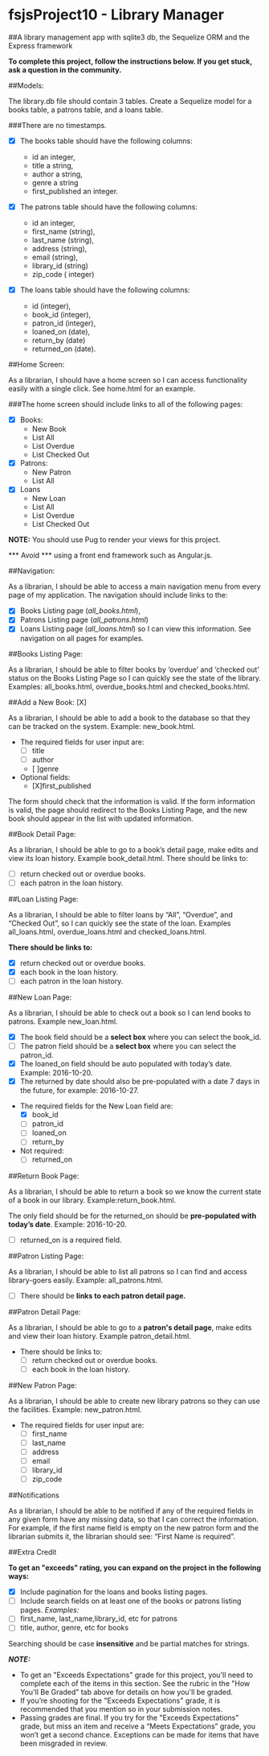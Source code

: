 # fsjsProject10 - Library Manager

##A library management app with sqlite3 db,  the Sequelize ORM and the Express framework

**To complete this project, follow the instructions below. If you get stuck, ask a question in the community.**

##Models: 

The library.db file should contain 3 tables. Create a Sequelize model for a books table, a patrons table, and a loans table. 

###There are no timestamps.

*  [x] The books table should have the following columns:
    *  id an integer, 
    * title a string, 
    * author a string, 
    * genre a string 
    *  first_published an integer.

* [x] The patrons table should have the following columns: 
  * id an integer, 
  * first_name (string), 
  * last_name (string), 
  * address (string), 
  * email (string), 
  * library_id (string) 
  * zip_code ( integer)

* [x] The loans table should have the following columns: 
  * id (integer), 
  * book_id (integer), 
  * patron_id (integer), 
  * loaned_on (date), 
  * return_by (date) 
  * returned_on (date).

##Home Screen: 

As a librarian, I should have a home screen so I can access functionality easily with a single click. See home.html for an example. 

###The home screen should include links to all of the following pages:

*  [X] Books:
  * New Book
  * List All
  * List Overdue
  * List Checked Out
*  [X] Patrons:
  * New Patron
  * List All
*  [X] Loans
  * New Loan
  * List All
  * List Overdue
  * List Checked Out

**NOTE:** You should use Pug to render your views for this project. 

*** Avoid *** using a front end framework such as Angular.js.

##Navigation: 

As a librarian, I should be able to access a main navigation menu from every page of my application. The navigation should include links to the: 
*  [X] Books Listing page (*all_books.html*), 
*  [X] Patrons Listing page (*all_patrons.html*)
*  [X] Loans Listing page (*all_loans.html*) so I can view this information. See navigation on all pages for examples.

##Books Listing Page: 

As a librarian, I should be able to filter books by ‘overdue’ and ‘checked out’ status on the Books Listing Page so I can quickly see the state of the library. Examples: all_books.html, overdue_books.html and checked_books.html.

##Add a New Book: [X]

As a librarian, I should be able to add a book to the database so that they can be tracked on the system. Example: new_book.html.

* The required fields for user input are:
  *  [ ] title
  *  [ ] author
  *  [ ]genre
* Optional fields:
  *  [X]first_published

The form should check that the information is valid. If the form information is valid, the page should redirect to the Books Listing Page, and the new book should appear in the list with updated information.

##Book Detail Page: 

As a librarian, I should be able to go to a book’s detail page, make edits and view its loan history. Example book_detail.html.
There should be links to:
*  [ ] return checked out or overdue books.
*  [ ] each patron in the loan history.

##Loan Listing Page: 

As a librarian, I should be able to filter loans by “All”, “Overdue”, and “Checked Out”, so I can quickly see the state of the loan. Examples all_loans.html, overdue_loans.html and checked_loans.html.

**There should be links to:**

*  [x] return checked out or overdue books.
*  [x] each book in the loan history.
*  [ ] each patron in the loan history.

##New Loan Page: 

As a librarian, I should be able to check out a book so I can lend books to patrons. Example new_loan.html.


* [x] The book field should be a **select box** where you can select the book_id.
* [ ] The patron field should be a **select box** where you can select the patron_id.
* [x] The loaned_on field should be auto populated with today’s date. Example: 2016-10-20. 
* [x] The returned by date should also be pre-populated with a date 7 days in the future, for example: 2016-10-27.

* The required fields for the New Loan field are:
  * [x] book_id
  * [ ] patron_id
  * [ ] loaned_on
  * [ ] return_by
* Not required: 
  *  [ ] returned_on

##Return Book Page: 

As a librarian, I should be able to return a book so we know the current state of a book in our library. Example:return_book.html.

The only field should be for the returned_on should be **pre-populated with today’s date**. Example: 2016-10-20.

* [ ] returned_on is a required field.

##Patron Listing Page: 

As a librarian, I should be able to list all patrons so I can find and access library-goers easily. Example: all_patrons.html.

* [ ] There should be **links to each patron detail page.**

##Patron Detail Page: 

As a librarian, I should be able to go to a **patron's detail page**, make edits and view their loan history. Example patron_detail.html.

* There should be links to:
  * [ ] return checked out or overdue books.
  * [ ] each book in the loan history.

##New Patron Page: 

As a librarian, I should be able to create new library patrons so they can use the facilities. Example: new_patron.html.

* The required fields for user input are:
  *  [ ] first_name
  *  [ ] last_name
  *  [ ] address
  *  [ ] email
  *  [ ] library_id
  *  [ ] zip_code

##Notifications

As a librarian, I should be able to be notified if any of the required fields in any given form have any missing data, so that I can correct the information.
For example, if the first name field is empty on the new patron form and the librarian submits it, the librarian should see: “First Name is required”.

##Extra Credit

**To get an "exceeds" rating, you can expand on the project in the following ways:**

*  [X] Include pagination for the loans and books listing pages.
*  [ ] Include search fields on at least one of the books or patrons listing pages.
*Examples:*
*  [ ] first_name, last_name,library_id, etc for patrons
*  [ ] title, author, genre, etc for books

Searching should be case **insensitive** and be partial matches for strings.

***NOTE:***

* To get an "Exceeds Expectations" grade for this project, you'll need to complete each of the items in this section. See the rubric in the "How You'll Be Graded" tab above for details on how you'll be graded.
* If you’re shooting for the "Exceeds Expectations" grade, it is recommended that you mention so in your submission notes.
* Passing grades are final. If you try for the "Exceeds Expectations" grade, but miss an item and receive a “Meets Expectations” grade, you won’t get a second chance. Exceptions can be made for items that have been misgraded in review.
